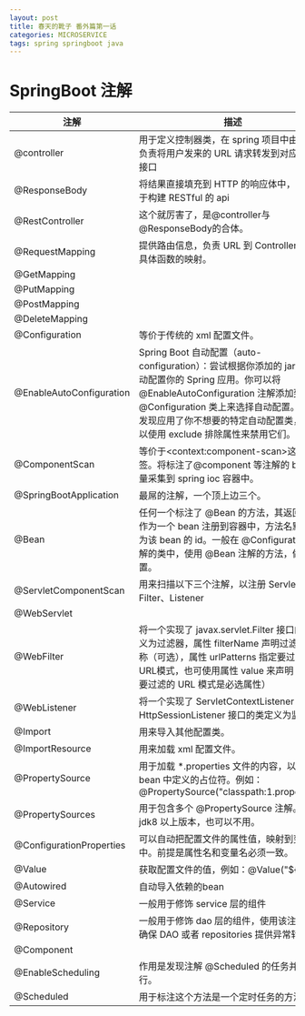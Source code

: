 ```yaml
---
layout: post
title: 春天的靴子 番外篇第一话 
categories: MICROSERVICE
tags: spring springboot java
---
```


# SpringBoot 注解

| 注解                     | 描述                                                         |
| ------------------------ | ------------------------------------------------------------ |
| @controller              | 用于定义控制器类，在 spring 项目中由控制器负责将用户发来的 URL 请求转发到对应的服务接口 |
| @ResponseBody            | 将结果直接填充到 HTTP 的响应体中，一般用于构建 RESTful 的 api |
| @RestController          | 这个就厉害了，是@controller与@ResponseBody的合体。           |
| @RequestMapping          | 提供路由信息，负责 URL 到 Controller 中的具体函数的映射。    |
| @GetMapping              |                                                              |
| @PutMapping              |                                                              |
| @PostMapping             |                                                              |
| @DeleteMapping           |                                                              |
| @Configuration           | 等价于传统的 xml 配置文件。                                  |
| @EnableAutoConfiguration | Spring Boot 自动配置（auto-configuration）：尝试根据你添加的 jar 依赖自动配置你的 Spring 应用。你可以将@EnableAutoConfiguration 注解添加到一个@Configuration 类上来选择自动配置。如果发现应用了你不想要的特定自动配置类，你可以使用 exclude 排除属性来禁用它们。 |
| @ComponentScan           | 等价于\<context:component-scan>这个标签。将标注了@component 等注解的 bean 批量采集到 spring ioc 容器中。 |
| @SpringBootApplication   | 最屌的注解，一个顶上边三个。                                 |
| @Bean                    | 任何一个标注了 @Bean 的方法，其返回值将作为一个 bean 注册到容器中，方法名默认成为该 bean 的 id。一般在 @Configuration 注解的类中，使用 @Bean 注解的方法，做配置。 |
| @ServletComponentScan    | 用来扫描以下三个注解，以注册 Servlet、Filter、Listener       |
| @WebServlet              |                                                              |
| @WebFilter               | 将一个实现了 javax.servlet.Filter 接口的类定义为过滤器，属性 filterName 声明过滤器的名称（可选），属性 urlPatterns 指定要过滤的URL模式，也可使用属性 value 来声明（指定要过滤的 URL 模式是必选属性） |
| @WebListener             | 将一个实现了 ServletContextListener 或 HttpSessionListener 接口的类定义为监听器 |
| @Import                  | 用来导入其他配置类。                                         |
| @ImportResource          | 用来加载 xml 配置文件。                                      |
| @PropertySource          | 用于加载 \*.properties 文件的内容，以替换 bean 中定义的占位符。例如：@PropertySource("classpath:1.properties") |
| @PropertySources         | 用于包含多个 @PropertySource 注解。在 jdk8 以上版本，也可以不用。 |
| @ConfigurationProperties | 可以自动把配置文件的属性值，映射到变量中。前提是属性名和变量名必须一致。 |
| @Value                   | 获取配置文件的值，例如：@Value("${key}")                     |
| @Autowired               | 自动导入依赖的bean                                           |
| @Service                 | 一般用于修饰 service 层的组件                                |
| @Repository              | 一般用于修饰 dao 层的组件，使用该注解可以确保 DAO 或者 repositories 提供异常转译。 |
| @Component               |                                                              |
| @EnableScheduling        | 作用是发现注解 @Scheduled 的任务并后台执行。                 |
| @Scheduled               | 用于标注这个方法是一个定时任务的方法。                       |